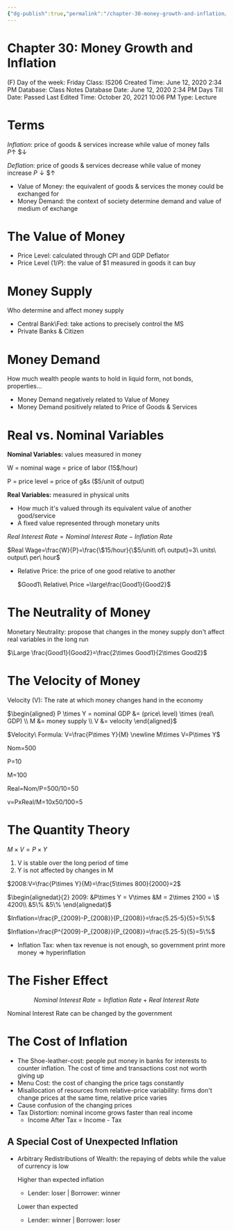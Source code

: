 ```yaml
---
{"dg-publish":true,"permalink":"/chapter-30-money-growth-and-inflation/"}
---
```


# Chapter 30: Money Growth and Inflation

(F) Day of the week: Friday
Class: IS206
Created Time: June 12, 2020 2:34 PM
Database: Class Notes Database
Date: June 12, 2020 2:34 PM
Days Till Date: Passed
Last Edited Time: October 20, 2021 10:06 PM
Type: Lecture

# Terms

$Inflation$: price of goods & services increase while value of money falls $P\uparrow \ \$\downarrow$

$Deflation$: price of goods & services decrease while value of money increase $P\downarrow\$\uparrow$

- Value of Money: the equivalent of goods & services the money could be exchanged for
- Money Demand: the context of society determine demand and value of medium of exchange

# The Value of Money

- Price Level: calculated through CPI and GDP Deflator
- Price Level ($1/P$): the value of $1 measured in goods it can buy

# Money Supply

Who determine and affect money supply

- Central Bank\Fed: take actions to precisely control the MS
- Private Banks & Citizen

# Money Demand

How much wealth people wants to hold in liquid form, not bonds, properties...

- Money Demand negatively related to Value of Money
- Money Demand positively related to Price of Goods & Services

# Real vs. Nominal Variables

**Nominal Variables:** values measured in money

W = nominal wage = price of labor (15$/hour)

P = price level = price of g&s ($5/unit of output)

**Real Variables:** measured in physical units

- How much it's valued through its equivalent value of another good/service
- A fixed value represented through monetary units

$Real\ Interest\ Rate=Nominal\ Interest\ Rate-Inflation\ Rate$

$Real Wage=\frac{W}{P}=\frac{\$15/hour}{\$5/unit\ of\ output}=3\ units\ output\ per\ hour$

- Relative Price: the price of one good relative to another
    
    $Good1\ Relative\ Price =\large\frac{Good1}{Good2}$
    

# The Neutrality of Money

Monetary Neutrality: propose that changes in the money supply don't affect real variables in the long run

$\Large \frac{Good1}{Good2}=\frac{2\times Good1}{2\times Good2}$

# The Velocity of Money

Velocity (V): The rate at which money changes hand in the economy

$\begin{aligned}
P \times Y = nominal GDP &= (price\ level) \times (real\ GDP) 
\\ M &= money supply 
\\ V &= velocity
\end{aligned}$

$Velocity\ Formula: V=\frac{P\times Y}{M} \newline M\times V=P\times Y$

Nom=500

P=10

M=100

Real=Nom/P=500/10=50

v=PxReal/M=10x50/100=5

# The Quantity Theory

$M\times V=P\times Y$

1. V is stable over the long period of time
2. Y is not affected by changes in M

$2008:V=\frac{P\times Y}{M}=\frac{5\times 800}{2000}=2$

$\begin{alignedat}{2}
2009: &P\times Y = V\times &M = 2\times 2100 = \$ 4200\\
&5\% &5\%
\end{alignedat}$

$Inflation=\frac{P_{2009}-P_{2008}}{P_{2008}}=\frac{5.25-5}{5}=5\%$ 

$Inflation=\frac{P^{2009}-P_{2008}}{P_{2008}}=\frac{5.25-5}{5}=5\%$

- Inflation Tax: when tax revenue is not enough, so government print more money ⇒ hyperinflation

# The Fisher Effect

$$
Nominal\ Interest\ Rate=Inflation\ Rate+Real\ Interest\ Rate
$$

Nominal Interest Rate can be changed by the government

# The Cost of Inflation

- The Shoe-leather-cost: people put money in banks for interests to counter inflation. The cost of time and transactions cost not worth giving up
- Menu Cost: the cost of changing the price tags constantly
- Misallocation of resources from relative-price variability: firms don't change prices at the same time, relative price varies
- Cause confusion of the changing prices
- Tax Distortion: nominal income grows faster than real income
    - Income After Tax = Income - Tax

## A Special Cost of Unexpected Inflation

- Arbitrary Redistributions of Wealth: the repaying of debts while the value of currency is low
    
    Higher than expected inflation
    
    - Lender: loser | Borrower: winner
    
    Lower than expected
    
    - Lender: winner | Borrower: loser